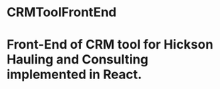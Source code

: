 # CRMToolFrontEnd


# Front-End of CRM tool for Hickson Hauling and Consulting implemented in React.
